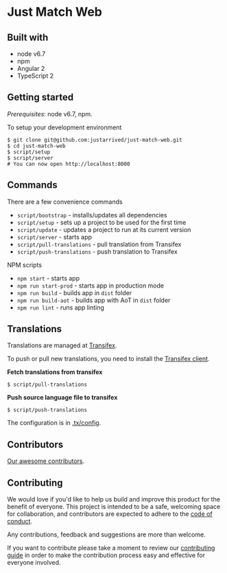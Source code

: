 # Just Match Web

## Built with

- node v6.7
- npm
- Angular 2
- TypeScript 2

## Getting started

_Prerequisites_: node v6.7, npm.

To setup your development environment

```
$ git clone git@github.com:justarrived/just-match-web.git
$ cd just-match-web
$ script/setup
$ script/server
# You can now open http://localhost:8000
```

## Commands

There are a few convenience commands

- `script/bootstrap` - installs/updates all dependencies
- `script/setup` - sets up a project to be used for the first time
- `script/update` - updates a project to run at its current version
- `script/server` - starts app
- `script/pull-translations` - pull translation from Transifex
- `script/push-translations` - push translation to Transifex

NPM scripts
- `npm start` - starts app
- `npm run start-prod` - starts app in production mode
- `npm run build` - builds app in `dist` folder
- `npm run build-aot` - builds app with AoT in `dist` folder
- `npm run lint` - runs app linting

## Translations

Translations are managed at [Transifex](https://www.transifex.com/justarrived/just-match-frontend).

To push or pull new translations, you need to install the [Transifex client](http://docs.transifex.com/client/setup/).

__Fetch translations from transifex__

```
$ script/pull-translations
```

__Push source language file to transifex__

```
$ script/push-translations
```

The configuration is in [.tx/config](.tx/config).

## Contributors

[Our awesome contributors](https://github.com/justarrived/just-match-frontend/graphs/contributors).

## Contributing

We would love if you'd like to help us build and improve this product for the
benefit of everyone. This project is intended to be a safe, welcoming space for collaboration, and contributors are expected to adhere to the [code of conduct](CODE_OF_CONDUCT.md).

Any contributions, feedback and suggestions are more than welcome.

If you want to contribute please take a moment to review our [contributing guide](CONTRIBUTING.md) in order to make the contribution process easy and effective for everyone involved.
